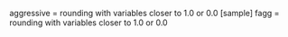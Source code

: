 aggressive = rounding with variables closer to 1.0 or 0.0 [sample]
fagg = rounding with variables closer to 1.0 or 0.0 
